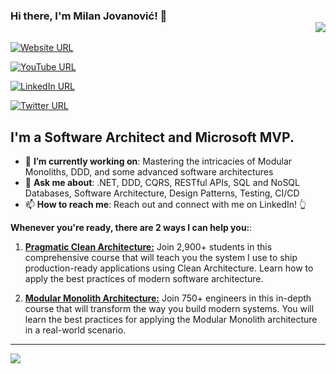 ### Hi there, I'm Milan Jovanović! 👋 <div align = 'right'>![](https://komarev.com/ghpvc/?username=m-jovanovic&color=blue)</div>

[![Website URL](https://img.shields.io/badge/website-Check_it_out-yellow?logo=.net&style=for-the-badge)](https://www.milanjovanovic.tech/)

[![YouTube URL](https://img.shields.io/badge/YouTube-Subscribe-red?logo=youtube&style=for-the-badge)](https://www.youtube.com/c/MilanJovanovicTech)

[![LinkedIn URL](https://img.shields.io/badge/LinkedIn-Connect-blue?logo=linkedin&style=for-the-badge)](https://www.linkedin.com/in/milan-jovanovic)

[![Twitter URL](https://img.shields.io/badge/Twitter-Follow-blue?logo=twitter&style=for-the-badge)](https://twitter.com/mjovanovictech)

## **I'm a Software Architect and Microsoft MVP.**

- 🎯 **I’m currently working on**: Mastering the intricacies of Modular Monoliths, DDD, and some advanced software architectures
- 💬 **Ask me about**: .NET, DDD, CQRS, RESTful APIs, SQL and NoSQL Databases, Software Architecture, Design Patterns, Testing, CI/CD
- 📫 **How to reach me**: Reach out and connect with me on LinkedIn! 👆

**Whenever you're ready, there are 2 ways I can help you:**:

1. [**Pragmatic Clean Architecture:**](https://www.milanjovanovic.tech/pragmatic-clean-architecture?utm_source=dev.to&utm_medium=website&utm_campaign=cross-posting) Join 2,900+ students in this comprehensive course that will teach you the system I use to ship production-ready applications using Clean Architecture. Learn how to apply the best practices of modern software architecture.
 
2. [**Modular Monolith Architecture:**](https://www.milanjovanovic.tech/modular-monolith-architecture?utm_source=dev.to&utm_medium=website&utm_campaign=cross-posting) Join 750+ engineers in this in-depth course that will transform the way you build modern systems. You will learn the best practices for applying the Modular Monolith architecture in a real-world scenario.

<hr/>

<a href="https://github.com/m-jovanovic">
  <img src="https://github-readme-stats.vercel.app/api?username=m-jovanovic&count_private=true&show_icons=true" />
</a>

